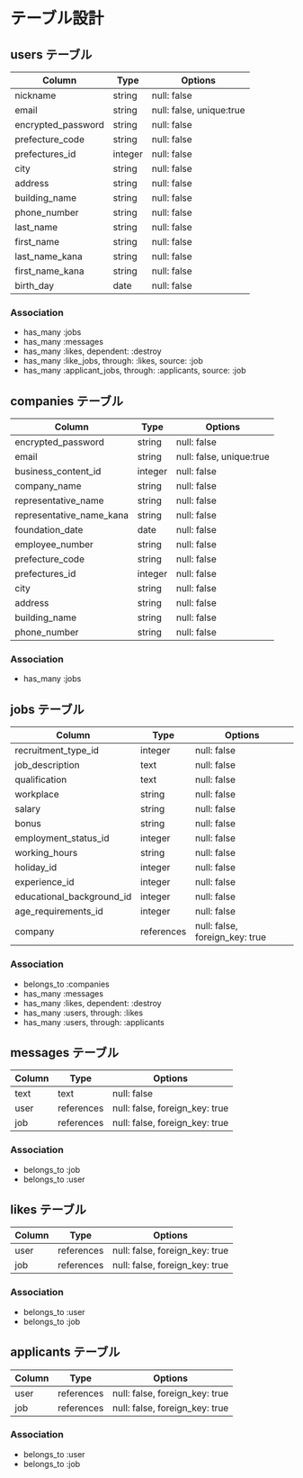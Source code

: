# テーブル設計

## users テーブル

| Column             | Type       | Options                        |
| -------------------| ---------- | ------------------------------ |
| nickname           | string     | null: false                    |
| email              | string     | null: false, unique:true       |
| encrypted_password | string     | null: false                    |
| prefecture_code    | string     | null: false                    |
| prefectures_id     | integer    | null: false                    |
| city               | string     | null: false                    |
| address            | string     | null: false                    |
| building_name      | string     | null: false                    |
| phone_number       | string     | null: false                    |
| last_name          | string     | null: false                    |
| first_name         | string     | null: false                    |
| last_name_kana     | string     | null: false                    |
| first_name_kana    | string     | null: false                    |
| birth_day          | date       | null: false                    |
### Association

- has_many :jobs
- has_many :messages
- has_many :likes, dependent: :destroy
- has_many :like_jobs, through: :likes, source: :job
- has_many :applicant_jobs, through: :applicants, source: :job

## companies テーブル

| Column                   | Type       | Options                        |
| ------------------------ | ---------- | ------------------------------ |
| encrypted_password       | string     | null: false                    |
| email                    | string     | null: false, unique:true       |
| business_content_id      | integer    | null: false                    |
| company_name             | string     | null: false                    |
| representative_name      | string     | null: false                    |
| representative_name_kana | string     | null: false                    |
| foundation_date          | date       | null: false                    |
| employee_number          | string     | null: false                    |
| prefecture_code          | string     | null: false                    |
| prefectures_id           | integer    | null: false                    |
| city                     | string     | null: false                    |
| address                  | string     | null: false                    |
| building_name            | string     | null: false                    |
| phone_number             | string     | null: false                    |

### Association

- has_many :jobs

## jobs テーブル

| Column                   | Type       | Options                        |
| -----------------------  | ---------- | ------------------------------ |
| recruitment_type_id      | integer    | null: false                    |
| job_description          | text       | null: false                    |
| qualification            | text       | null: false                    |
| workplace                | string     | null: false                    |
| salary                   | string     | null: false                    |
| bonus                    | string     | null: false                    |
| employment_status_id     | integer    | null: false                    |
| working_hours            | string     | null: false                    |
| holiday_id               | integer    | null: false                    |
| experience_id            | integer    | null: false                    |
| educational_background_id| integer    | null: false                    |
| age_requirements_id      | integer    | null: false                    |
| company                  | references | null: false, foreign_key: true |

### Association

- belongs_to :companies
- has_many :messages
- has_many :likes, dependent: :destroy
- has_many :users, through: :likes
- has_many :users, through: :applicants

## messages テーブル

| Column     | Type       | Options                        |
| ---------  | ---------- | ------------------------------ |
| text       | text       | null: false                    |
| user       | references | null: false, foreign_key: true |
| job        | references | null: false, foreign_key: true |

### Association

- belongs_to :job
- belongs_to :user

## likes テーブル

| Column     | Type       | Options                        |
| ---------  | ---------- | ------------------------------ |
| user       | references | null: false, foreign_key: true |
| job        | references | null: false, foreign_key: true |

### Association

- belongs_to :user
- belongs_to :job

## applicants テーブル

| Column     | Type       | Options                        |
| ---------  | ---------- | ------------------------------ |
| user       | references | null: false, foreign_key: true |
| job        | references | null: false, foreign_key: true |

### Association

- belongs_to :user
- belongs_to :job
